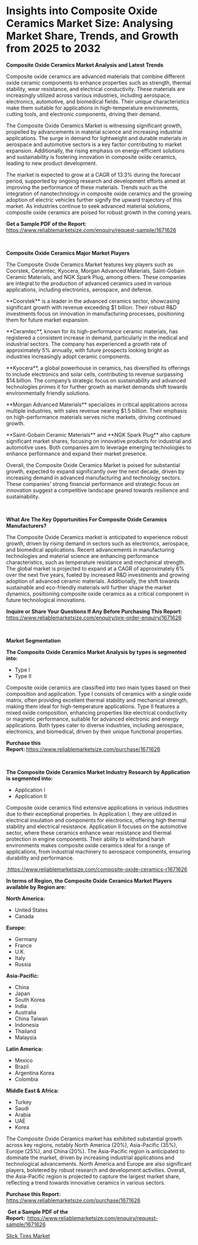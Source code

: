 <p><h1>Insights into Composite Oxide Ceramics Market Size: Analysing Market Share, Trends, and Growth from 2025 to 2032</h1></p><p><strong>Composite Oxide Ceramics Market Analysis and Latest Trends</strong></p>
<p><p>Composite oxide ceramics are advanced materials that combine different oxide ceramic components to enhance properties such as strength, thermal stability, wear resistance, and electrical conductivity. These materials are increasingly utilized across various industries, including aerospace, electronics, automotive, and biomedical fields. Their unique characteristics make them suitable for applications in high-temperature environments, cutting tools, and electronic components, driving their demand.</p><p>The Composite Oxide Ceramics Market is witnessing significant growth, propelled by advancements in material science and increasing industrial applications. The surge in demand for lightweight and durable materials in aerospace and automotive sectors is a key factor contributing to market expansion. Additionally, the rising emphasis on energy-efficient solutions and sustainability is fostering innovation in composite oxide ceramics, leading to new product development.</p><p>The market is expected to grow at a CAGR of 13.3% during the forecast period, supported by ongoing research and development efforts aimed at improving the performance of these materials. Trends such as the integration of nanotechnology in composite oxide ceramics and the growing adoption of electric vehicles further signify the upward trajectory of this market. As industries continue to seek advanced material solutions, composite oxide ceramics are poised for robust growth in the coming years.</p></p>
<p><strong>Get a Sample PDF of the Report:&nbsp;</strong> <a href="https://www.reliablemarketsize.com/enquiry/request-sample/1671626?utm_campaign=2565&utm_medium=2&utm_source=Github&utm_content=ia&utm_term=25032025&utm_id=composite-oxide-ceramics">https://www.reliablemarketsize.com/enquiry/request-sample/1671626</a></p>
<p>&nbsp;</p>
<p><strong>Composite Oxide Ceramics Major Market Players</strong></p>
<p><p>The Composite Oxide Ceramics Market features key players such as Coorstek, Ceramtec, Kyocera, Morgan Advanced Materials, Saint-Gobain Ceramic Materials, and NGK Spark Plug, among others. These companies are integral to the production of advanced ceramics used in various applications, including electronics, aerospace, and defense.</p><p>**Coorstek** is a leader in the advanced ceramics sector, showcasing significant growth with revenue exceeding $1 billion. Their robust R&D investments focus on innovation in manufacturing processes, positioning them for future market expansion. </p><p>**Ceramtec**, known for its high-performance ceramic materials, has registered a consistent increase in demand, particularly in the medical and industrial sectors. The company has experienced a growth rate of approximately 5% annually, with future prospects looking bright as industries increasingly adopt ceramic components.</p><p>**Kyocera**, a global powerhouse in ceramics, has diversified its offerings to include electronics and solar cells, contributing to revenue surpassing $14 billion. The company’s strategic focus on sustainability and advanced technologies primes it for further growth as market demands shift towards environmentally friendly solutions.</p><p>**Morgan Advanced Materials** specializes in critical applications across multiple industries, with sales revenue nearing $1.5 billion. Their emphasis on high-performance materials serves niche markets, driving continued growth.</p><p>**Saint-Gobain Ceramic Materials** and **NGK Spark Plug** also capture significant market shares, focusing on innovative products for industrial and automotive uses. Both companies aim to leverage emerging technologies to enhance performance and expand their market presence.</p><p>Overall, the Composite Oxide Ceramics Market is poised for substantial growth, expected to expand significantly over the next decade, driven by increasing demand in advanced manufacturing and technology sectors. These companies' strong financial performance and strategic focus on innovation suggest a competitive landscape geared towards resilience and sustainability.</p></p>
<p>&nbsp;</p>
<p><strong>What Are The Key Opportunities For Composite Oxide Ceramics Manufacturers?</strong></p>
<p><p>The Composite Oxide Ceramics market is anticipated to experience robust growth, driven by rising demand in sectors such as electronics, aerospace, and biomedical applications. Recent advancements in manufacturing technologies and material science are enhancing performance characteristics, such as temperature resistance and mechanical strength. The global market is projected to expand at a CAGR of approximately 6% over the next five years, fueled by increased R&D investments and growing adoption of advanced ceramic materials. Additionally, the shift towards sustainable and eco-friendly materials will further shape the market dynamics, positioning composite oxide ceramics as a critical component in future technological innovations.</p></p>
<p><strong>Inquire or Share Your Questions If Any Before Purchasing This Report:</strong> <a href="https://www.reliablemarketsize.com/enquiry/pre-order-enquiry/1671626?utm_campaign=2565&utm_medium=2&utm_source=Github&utm_content=ia&utm_term=25032025&utm_id=composite-oxide-ceramics">https://www.reliablemarketsize.com/enquiry/pre-order-enquiry/1671626</a></p>
<p>&nbsp;</p>
<p><strong>Market Segmentation</strong></p>
<p><strong>The Composite Oxide Ceramics Market Analysis by types is segmented into:</strong></p>
<p><ul><li>Type I</li><li>Type II</li></ul></p>
<p><p>Composite oxide ceramics are classified into two main types based on their composition and application. Type I consists of ceramics with a single oxide matrix, often providing excellent thermal stability and mechanical strength, making them ideal for high-temperature applications. Type II features a mixed oxide composition, enhancing properties like electrical conductivity or magnetic performance, suitable for advanced electronic and energy applications. Both types cater to diverse industries, including aerospace, electronics, and biomedical, driven by their unique functional properties.</p></p>
<p><strong>Purchase this Report:&nbsp;</strong><a href="https://www.reliablemarketsize.com/purchase/1671626?utm_campaign=2565&utm_medium=2&utm_source=Github&utm_content=ia&utm_term=25032025&utm_id=composite-oxide-ceramics">https://www.reliablemarketsize.com/purchase/1671626</a></p>
<p>&nbsp;</p>
<p><strong>The Composite Oxide Ceramics Market Industry Research by Application is segmented into:</strong></p>
<p><ul><li>Application I</li><li>Application II</li></ul></p>
<p><p>Composite oxide ceramics find extensive applications in various industries due to their exceptional properties. In Application I, they are utilized in electrical insulation and components for electronics, offering high thermal stability and electrical resistance. Application II focuses on the automotive sector, where these ceramics enhance wear resistance and thermal protection in engine components. Their ability to withstand harsh environments makes composite oxide ceramics ideal for a range of applications, from industrial machinery to aerospace components, ensuring durability and performance.</p></p>
<p><a href="https://www.reliablemarketsize.com/composite-oxide-ceramics-r1671626?utm_campaign=2565&utm_medium=2&utm_source=Github&utm_content=ia&utm_term=25032025&utm_id=composite-oxide-ceramics">&nbsp;https://www.reliablemarketsize.com/composite-oxide-ceramics-r1671626</a></p>
<p><strong>In terms of Region, the Composite Oxide Ceramics Market Players available by Region are:</strong></p>
<p>
    <p> <strong> North America: </strong>
        <ul>
            <li>United States</li>
            <li>Canada</li>
        </ul>
        </p> 
    <p> <strong> Europe: </strong>
        <ul>
            <li>Germany</li>
            <li>France</li>
            <li>U.K.</li>
            <li>Italy</li>
            <li>Russia</li>
        </ul>
        </p> 
    <p> <strong> Asia-Pacific: </strong>
        <ul>
            <li>China</li>
            <li>Japan</li>
            <li>South Korea</li>
            <li>India</li>
            <li>Australia</li>
            <li>China Taiwan</li>
            <li>Indonesia</li>
            <li>Thailand</li>
            <li>Malaysia</li>
        </ul>
        </p> 
    <p> <strong> Latin America: </strong>
        <ul>
            <li>Mexico</li>
            <li>Brazil</li>
            <li>Argentina Korea</li>
            <li>Colombia</li>
        </ul>
        </p> 
    <p> <strong> Middle East & Africa: </strong>
        <ul>
            <li>Turkey</li>
            <li>Saudi</li>
            <li>Arabia</li>
            <li>UAE</li>
            <li>Korea</li>
        </ul>
    </p>
    </p>
<p><p>The Composite Oxide Ceramics market has exhibited substantial growth across key regions, notably North America (20%), Asia-Pacific (35%), Europe (25%), and China (20%). The Asia-Pacific region is anticipated to dominate the market, driven by increasing industrial applications and technological advancements. North America and Europe are also significant players, bolstered by robust research and development activities. Overall, the Asia-Pacific region is projected to capture the largest market share, reflecting a trend towards innovative ceramics in various sectors.</p></p>
<p><strong>Purchase this Report: </strong><a href="https://www.reliablemarketsize.com/purchase/1671626?utm_campaign=2565&utm_medium=2&utm_source=Github&utm_content=ia&utm_term=25032025&utm_id=composite-oxide-ceramics">https://www.reliablemarketsize.com/purchase/1671626</a></p>
<p>&nbsp;<strong>Get a Sample PDF of the Report:&nbsp;&nbsp;</strong><a href="https://www.reliablemarketsize.com/enquiry/request-sample/1671626?utm_campaign=2565&utm_medium=2&utm_source=Github&utm_content=ia&utm_term=25032025&utm_id=composite-oxide-ceramics">https://www.reliablemarketsize.com/enquiry/request-sample/1671626</a></p>
<p><strong></strong></p>
<p><p><a href="https://github.com/norbeludie83/Market-Research-Report-List-1/blob/main/slick-tires-market.md?utm_campaign=2565&utm_medium=2&utm_source=Github&utm_content=ia&utm_term=25032025&utm_id=composite-oxide-ceramics">Slick Tires Market</a></p></p>